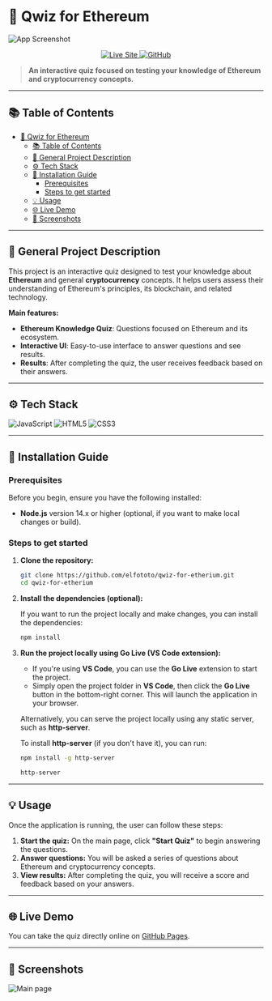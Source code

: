 # 🧠 Qwiz for Ethereum

![App Screenshot](./assets/screen_main_page.png)  

<p align="center">
  <a href="https://elfototo.github.io/qwiz-for-etherium/" target="_blank">
    <img src="https://img.shields.io/badge/Visit%20Live%20Site-000000?style=for-the-badge&logo=vercel&logoColor=white" alt="Live Site">
  </a>
  <a href="https://github.com/elfototo/qwiz-for-etherium" target="_blank">
    <img src="https://img.shields.io/badge/GitHub-Repository-181717?style=for-the-badge&logo=github&logoColor=white" alt="GitHub">
  </a>
</p>

> **An interactive quiz focused on testing your knowledge of Ethereum and cryptocurrency concepts.**

---

## 📚 Table of Contents
- [🧠 Qwiz for Ethereum](#-qwiz-for-ethereum)
  - [📚 Table of Contents](#-table-of-contents)
  - [🎯 General Project Description](#-general-project-description)
  - [⚙️ Tech Stack](#️-tech-stack)
  - [🚀 Installation Guide](#-installation-guide)
    - [Prerequisites](#prerequisites)
    - [Steps to get started](#steps-to-get-started)
  - [💡 Usage](#-usage)
  - [🌐 Live Demo](#-live-demo)
  - [📸 Screenshots](#-screenshots)

---

## 🎯 General Project Description

This project is an interactive quiz designed to test your knowledge about **Ethereum** and general **cryptocurrency** concepts. It helps users assess their understanding of Ethereum's principles, its blockchain, and related technology.

**Main features:**
- **Ethereum Knowledge Quiz**: Questions focused on Ethereum and its ecosystem.
- **Interactive UI**: Easy-to-use interface to answer questions and see results.
- **Results**: After completing the quiz, the user receives feedback based on their answers.

---

## ⚙️ Tech Stack

![JavaScript](https://img.shields.io/badge/JavaScript-F7DF1E?style=for-the-badge&logo=javascript&logoColor=black)
![HTML5](https://img.shields.io/badge/HTML5-E34F26?style=for-the-badge&logo=html5&logoColor=white)
![CSS3](https://img.shields.io/badge/CSS3-1572B6?style=for-the-badge&logo=css3&logoColor=white)

---

## 🚀 Installation Guide

### Prerequisites
Before you begin, ensure you have the following installed:
- **Node.js** version 14.x or higher (optional, if you want to make local changes or build).

### Steps to get started

1. **Clone the repository:**

    ```bash
    git clone https://github.com/elfototo/qwiz-for-etherium.git
    cd qwiz-for-etherium
    ```

2. **Install the dependencies (optional):**

    If you want to run the project locally and make changes, you can install the dependencies:

    ```bash
    npm install
    ```

3. **Run the project locally using Go Live (VS Code extension):**

    - If you're using **VS Code**, you can use the **Go Live** extension to start the project.
    - Simply open the project folder in **VS Code**, then click the **Go Live** button in the bottom-right corner. This will launch the application in your browser.

    Alternatively, you can serve the project locally using any static server, such as **http-server**.

    To install **http-server** (if you don't have it), you can run:

    ```bash
    npm install -g http-server
    ```

    ```bash
    http-server
    ```

---

## 💡 Usage

Once the application is running, the user can follow these steps:
1. **Start the quiz:** On the main page, click **"Start Quiz"** to begin answering the questions.
2. **Answer questions:** You will be asked a series of questions about Ethereum and cryptocurrency concepts.
3. **View results:** After completing the quiz, you will receive a score and feedback based on your answers.

---

## 🌐 Live Demo

You can take the quiz directly online on [GitHub Pages](https://elfototo.github.io/qwiz-for-etherium/).

---

## 📸 Screenshots

![Main page](./assets/screen_main_page.png)
